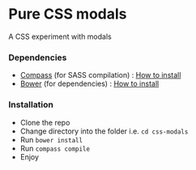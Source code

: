 # Pure CSS modals
A CSS experiment with modals

### Dependencies
* [Compass](http://compass-style.org) (for SASS compilation) : [How to install](http://compass-style.org/install/)
* [Bower](http://bower.io) (for dependencies) : [How to install](http://bower.io/#install-bower)

### Installation
* Clone the repo
* Change directory into the folder i.e. `cd css-modals`
* Run `bower install`
* Run `compass compile`
* Enjoy
